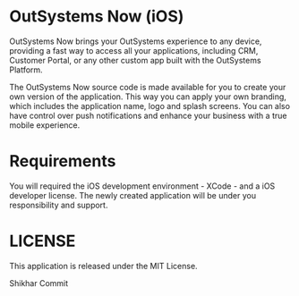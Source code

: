 OutSystems Now (iOS)
========================

OutSystems Now brings your OutSystems experience to any device, providing a fast
way to access all your applications, including CRM, Customer Portal, or any other
custom app built with the OutSystems Platform.

The OutSystems Now source code is made available for you to create your own version
of the application. This way you can apply your own branding, which includes the
application name, logo and splash screens. You can also have control over push
notifications and enhance your business with a true mobile experience.

Requirements
=============

You will required the iOS development environment - XCode - and a iOS developer
license. The newly created application will be under you responsibility and support.

LICENSE
=======

This application is released under the MIT License.

Shikhar Commit 

